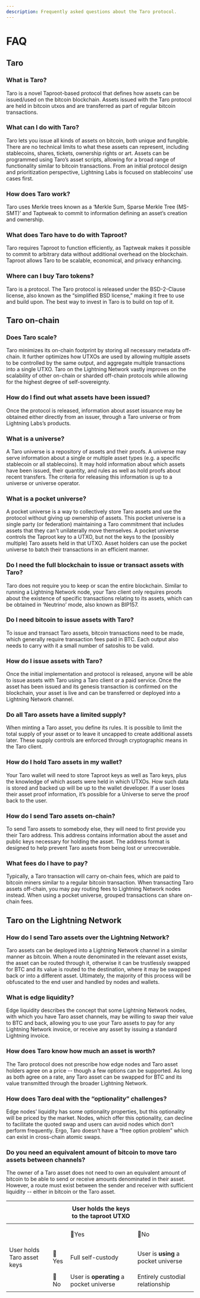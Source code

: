 ```yaml
---
description: Frequently asked questions about the Taro protocol.
---
```


# FAQ

## Taro <a href="#docs-internal-guid-ae4b02ad-7fff-4740-c7fd-34f471681055" id="docs-internal-guid-ae4b02ad-7fff-4740-c7fd-34f471681055"></a>

### What is Taro? <a href="#docs-internal-guid-ae4b02ad-7fff-4740-c7fd-34f471681055" id="docs-internal-guid-ae4b02ad-7fff-4740-c7fd-34f471681055"></a>

Taro is a novel Taproot-based protocol that defines how assets can be issued/used on the bitcoin blockchain. Assets issued with the Taro protocol are held in bitcoin utxos and are transferred as part of regular bitcoin transactions.

### What can I do with Taro?

Taro lets you issue all kinds of assets on bitcoin, both unique and fungible. There are no technical limits to what these assets can represent, including stablecoins, shares, tickets, ownership rights or art. Assets can be programmed using Taro’s asset scripts, allowing for a broad range of functionality similar to bitcoin transactions. From an initial protocol design and prioritization perspective, Lightning Labs is focused on stablecoins’ use cases first.&#x20;

### How does Taro work?

Taro uses Merkle trees known as a ‘Merkle Sum, Sparse Merkle Tree (MS-SMT)’ and Taptweak to commit to information defining an asset’s creation and ownership.

### What does Taro have to do with Taproot?

Taro requires Taproot to function efficiently, as Taptweak makes it possible to commit to arbitrary data without additional overhead on the blockchain. Taproot allows Taro to be scalable, economical, and privacy enhancing.

### Where can I buy Taro tokens?

Taro is a protocol. The Taro protocol is released under the BSD-2-Clause license, also known as the “simplified BSD license,” making it free to use and build upon. The best way to invest in Taro is to build on top of it.

## Taro on-chain

### Does Taro scale? <a href="#docs-internal-guid-ecae09ba-7fff-98fc-8581-c0543aaa5874" id="docs-internal-guid-ecae09ba-7fff-98fc-8581-c0543aaa5874"></a>

Taro minimizes its on-chain footprint by storing all necessary metadata off-chain. It further optimizes how UTXOs are used by allowing multiple assets to be controlled by the same output, and aggregate multiple transactions into a single UTXO. Taro on the Lightning Network vastly improves on the scalability of other on-chain or sharded off-chain protocols while allowing for the highest degree of self-sovereignty.

### How do I find out what assets have been issued?

Once the protocol is released, information about asset issuance may be obtained either directly from an issuer, through a Taro universe or from Lightning Labs’s products.

### What is a universe?

A Taro universe is a repository of assets and their proofs. A universe may serve information about a single or multiple asset types (e.g. a specific stablecoin or all stablecoins). It may hold information about which assets have been issued, their quantity, and rules as well as hold proofs about recent transfers. The criteria for releasing this information is up to a universe or universe operator.

### What is a pocket universe?

A pocket universe is a way to collectively store Taro assets and use the protocol without giving up ownership of assets. This pocket universe is a single party (or federation) maintaining a Taro commitment that includes assets that they can't unilaterally move themselves. A pocket universe controls the Taproot key to a UTXO, but not the keys to the (possibly multiple) Taro assets held in that UTXO. Asset holders can use the pocket universe to batch their transactions in an efficient manner.

### Do I need the full blockchain to issue or transact assets with Taro? <a href="#docs-internal-guid-995924ec-7fff-bf47-4b88-25b6658d8c66" id="docs-internal-guid-995924ec-7fff-bf47-4b88-25b6658d8c66"></a>

Taro does not require you to keep or scan the entire blockchain. Similar to running a Lightning Network node, your Taro client only requires proofs about the existence of specific transactions relating to its assets, which can be obtained in ‘Neutrino’ mode, also known as BIP157.

### Do I need bitcoin to issue assets with Taro?

To issue and transact Taro assets, bitcoin transactions need to be made, which generally require transaction fees paid in BTC. Each output also needs to carry with it a small number of satoshis to be valid.

### How do I issue assets with Taro?

Once the initial implementation and protocol is released, anyone will be able to issue assets with Taro using a Taro client or a paid service. Once the asset has been issued and its genesis transaction is confirmed on the blockchain, your asset is live and can be transferred or deployed into a Lightning Network channel.

### Do all Taro assets have a limited supply?

When minting a Taro asset, you define its rules. It is possible to limit the total supply of your asset or to leave it uncapped to create additional assets later. These supply controls are enforced through cryptographic means in the Taro client.

### How do I hold Taro assets in my wallet?

Your Taro wallet will need to store Taproot keys as well as Taro keys, plus the knowledge of which assets were held in which UTXOs. How such data is stored and backed up will be up to the wallet developer.  If a user loses their asset proof information, it’s possible for a Universe to serve the proof back to the user.&#x20;

### How do I send Taro assets on-chain? <a href="#docs-internal-guid-157496c4-7fff-e705-7be6-06f7c05e7cd4" id="docs-internal-guid-157496c4-7fff-e705-7be6-06f7c05e7cd4"></a>

To send Taro assets to somebody else, they will need to first provide you their Taro address. This address contains information about the asset and public keys necessary for holding the asset. The address format is designed to help prevent Taro assets from being lost or unrecoverable.

### What fees do I have to pay?

Typically, a Taro transaction will carry on-chain fees, which are paid to bitcoin miners similar to a regular bitcoin transaction. When transacting Taro assets off-chain, you may pay routing fees to Lightning Network nodes instead. When using a pocket universe, grouped transactions can share on-chain fees.

## Taro on the Lightning Network

### How do I send Taro assets over the Lightning Network?

Taro assets can be deployed into a Lightning Network channel in a similar manner as bitcoin. When a route denominated in the relevant asset exists, the asset can be routed through it, otherwise it can be trustlessly swapped for BTC and its value is routed to the destination, where it may be swapped back or into a different asset. Ultimately, the majority of this process will be obfuscated to the end user and handled by nodes and wallets.

### What is edge liquidity? <a href="#docs-internal-guid-db923dbf-7fff-0947-dc8c-ded0b5d02196" id="docs-internal-guid-db923dbf-7fff-0947-dc8c-ded0b5d02196"></a>

Edge liquidity describes the concept that some Lightning Network nodes, with which you have Taro asset channels, may be willing to swap their value to BTC and back, allowing you to use your Taro assets to pay for any Lightning Network invoice, or receive any asset by issuing a standard Lightning invoice.

### How does Taro know how much an asset is worth?

The Taro protocol does not prescribe how edge nodes and Taro asset holders agree on a price -- though a few options can be supported. As long as both agree on a rate, any Taro asset can be swapped for BTC and its value transmitted through the broader Lightning Network.

### How does Taro deal with the “optionality” challenges?

Edge nodes’ liquidity has some optionality properties, but this optionality will be priced by the market. Nodes, which offer this optionality, can decline to facilitate the quoted swap and users can avoid nodes which don’t perform frequently.  Ergo, Taro doesn’t have a “free option problem” which can exist in cross-chain atomic swaps.

### Do you need an equivalent amount of bitcoin to move taro assets between channels?

The owner of a Taro asset does not need to own an equivalent amount of bitcoin to be able to send or receive amounts denominated in their asset. However, a route must exist between the sender and receiver with sufficient liquidity -- either in bitcoin or the Taro asset.



| <p><br></p>                | <p><br></p> | User holds the keys to the taproot UTXO | <p><br></p>                         |
| -------------------------- | ----------- | --------------------------------------- | ----------------------------------- |
| <p><br></p>                | <p><br></p> | 🔑Yes                                   | 🚫No                                |
| User holds Taro asset keys | 🔑Yes       | Full self-custody                       | User is **using** a pocket universe |
| <p><br></p>                | 🚫No        | User is **operating** a pocket universe | Entirely custodial relationship     |
